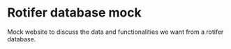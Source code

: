 # Rotifer database mock

Mock website to discuss the data and functionalities we want from a rotifer database.
